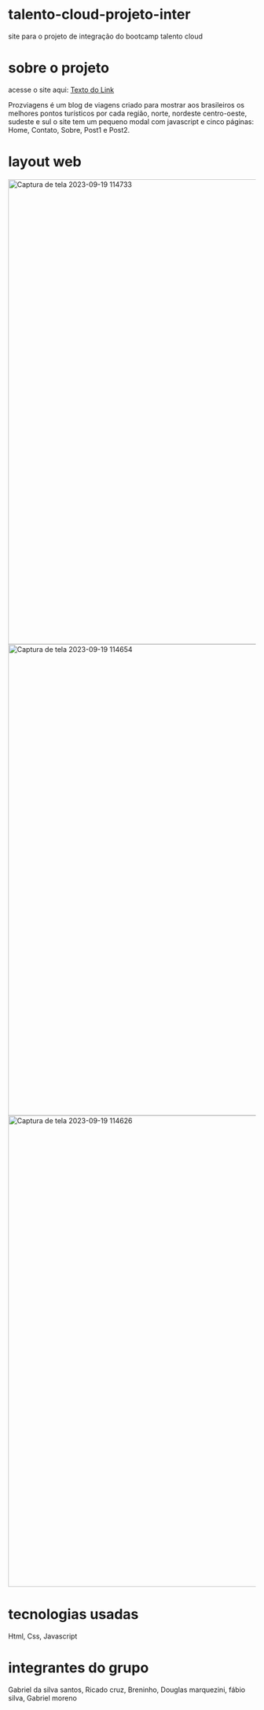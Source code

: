 # talento-cloud-projeto-inter
  site para o projeto de integração do bootcamp talento cloud
# sobre o projeto 
  acesse o site aqui: [Texto do Link]([URL_do_Link](https://gasilsantos.github.io/talento-cloud-projeto-inter/))

  
 Prozviagens é um blog de viagens criado para mostrar aos brasileiros os melhores pontos turísticos por cada região, norte, nordeste centro-oeste, sudeste e sul o site tem um 
 pequeno modal com javascript e cinco páginas: Home, Contato, Sobre, Post1 e Post2.

 # layout web

 <img width="947" alt="Captura de tela 2023-09-19 114733" src="https://github.com/gasilsantos/talento-cloud-projeto-inter/assets/102256288/1036f9d7-c0c0-4486-af25-d3cc39d6d4a9">
<img width="960" alt="Captura de tela 2023-09-19 114654" src="https://github.com/gasilsantos/talento-cloud-projeto-inter/assets/102256288/0aca6450-91c8-439a-aec5-b622de39aedd">
<img width="960" alt="Captura de tela 2023-09-19 114626" src="https://github.com/gasilsantos/talento-cloud-projeto-inter/assets/102256288/a77a9b64-51d1-4850-b41b-b41c372a4028">


# tecnologias usadas
  Html, Css, Javascript 
  
# integrantes do grupo 
  Gabriel da silva santos, Ricado cruz, Breninho, Douglas marquezini, fábio silva, Gabriel moreno
